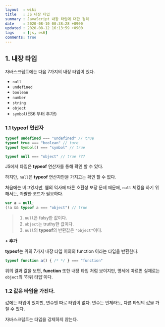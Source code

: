 ```yaml
---
layout  : wiki
title   : JS 내장 타입 
summary : JavaScript 내장 타입에 대한 정리
date    : 2020-08-10 00:38:28 +0900
updated : 2020-08-12 16:13:59 +0900
tags    : [js, es6]
comments: true
---
```


## 1. 내장 타입

자바스크립트에는 다음 7가지의 내장 타입이 있다.

* `null`
* `undefined`
* `boolean`
* `number`
* `string`
* `object`
* `symbol`(ES6 부터 추가!)

### 1.1 typeof 연산자

~~~js
typeof undefined === "undefined" // true
typeof true === "boolean" // ture
typeof Symbol() === "symbol" // true

typeof null === "object" // true ???
~~~

JS에서 타입은 **typeof** 연산자를 통해 확인 할 수 있다.

하지만, `null`은 **typeof** 연산자만을 가지고는 확인 할 수 없다.

처음에는 버그였지만, 웹의 역사에 따른 호환성 보장 문제 때문에,
`null` 체킹을 하기 위해서는, ~~괴랄한~~ 코드가 필요하다.

~~~js
var a = null;
(!a && typeof a === "object") // true
~~~

> 1. `null`은 falsy한 값이다.
> 2. `object`는 truthy한 값이다.
> 3. `null`의 **typeof**의 반환값은 `"object"`이다.

**+ 추가**

**typeof**는 위의 7가지 내장 타입 이외의 function 이라는 타입을 반환한다.
~~~js
typeof function a() { /* */ } === "function"
~~~

위의 결과 값을 보면, **function** 또한 내장 타입 처럼 보이지만, 명세에 따르면 실제로는 `object`의 '하위 타입'이다.

### 1.2 값은 타입을 가진다.

값에는 타입이 있지만, 변수엔 따로 타입이 없다. 변수는 언제라도, 다른 타입의 값을 가질 수 있다.

자바스크립트는 타입을 강제하지 않는다.
